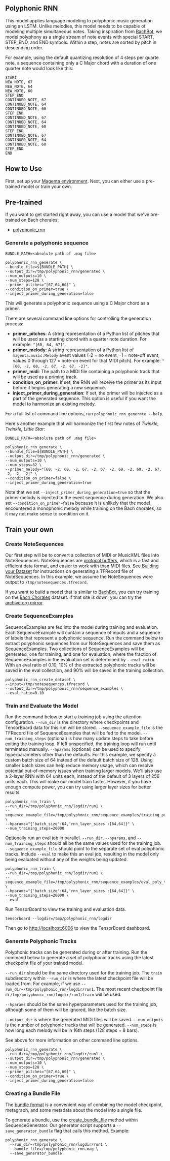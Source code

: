 ## Polyphonic RNN

This model applies language modeling to polyphonic music generation using an LSTM. Unlike melodies, this model needs to be capable of modeling multiple simultaneous notes. Taking inspiration from [BachBot](http://bachbot.com/), we model polyphony as a single stream of note events with special START, STEP_END, and END symbols. Within a step, notes are sorted by pitch in descending order.

For example, using the default quantizing resolution of 4 steps per quarte note, a sequence containing only a C Major chord with a duration of one quarter note would look like this:

```
START
NEW_NOTE, 67
NEW_NOTE, 64
NEW_NOTE, 60
STEP_END
CONTINUED_NOTE, 67
CONTINUED_NOTE, 64
CONTINUED_NOTE, 60
STEP_END
CONTINUED_NOTE, 67
CONTINUED_NOTE, 64
CONTINUED_NOTE, 60
STEP_END
CONTINUED_NOTE, 67
CONTINUED_NOTE, 64
CONTINUED_NOTE, 60
STEP_END
END
```

## How to Use

First, set up your [Magenta environment](/README.md). Next, you can either use a pre-trained model or train your own.

## Pre-trained

If you want to get started right away, you can use a model that we've pre-trained on Bach chorales:

* [polyphonic_rnn](http://download.magenta.tensorflow.org/models/polyphonic_rnn.mag)

### Generate a polyphonic sequence

```
BUNDLE_PATH=<absolute path of .mag file>

polyphonic_rnn_generate \
--bundle_file=${BUNDLE_PATH} \
--output_dir=/tmp/polyphonic_rnn/generated \
--num_outputs=10 \
--num_steps=128 \
--primer_pitches="[67,64,60]" \
--condition_on_primer=true \
--inject_primer_during_generation=false
```

This will generate a polyphonic sequence using a C Major chord as a primer.

There are several command line options for controlling the generation process:

* **primer_pitches**: A string representation of a Python list of pitches that will be used as a starting chord with a quarter note duration. For example: ```"[60, 64, 67]"```.
* **primer_melody**: A string representation of a Python list of `magenta.music.Melody` event values (-2 = no event, -1 = note-off event, values 0 through 127 = note-on event for that MIDI pitch). For example: `"[60, -2, 60, -2, 67, -2, 67, -2]"`.
* **primer_midi**: The path to a MIDI file containing a polyphonic track that will be used as a priming track.
* **condition_on_primer**: If set, the RNN will receive the primer as its input before it begins generating a new sequence.
* **inject_primer_during_generation**: If set, the primer will be injected as a part of the generated sequence. This option is useful if you want the model to harmonize an existing melody.

For a full list of command line options, run `polyphonic_rnn_generate --help`.

Here's another example that will harmonize the first few notes of *Twinkle, Twinkle, Little Star*:

```
BUNDLE_PATH=<absolute path of .mag file>

polyphonic_rnn_generate \
--bundle_file=${BUNDLE_PATH} \
--output_dir=/tmp/polyphonic_rnn/generated \
--num_outputs=10 \
--num_steps=32 \
--primer_melody="[60, -2, 60, -2, 67, -2, 67, -2, 69, -2, 69, -2, 67, -2, -2, -2]" \
--condition_on_primer=false \
--inject_primer_during_generation=true
```

Note that we set `--inject_primer_during_generation=true` so that the primer melody is injected to the event sequence during generation. We also set `--condition_on_primer=false` because it is unlikely that the model encountered a monophonic melody while training on the Bach chorales, so it may not make sense to condition on it.

## Train your own

### Create NoteSequences

Our first step will be to convert a collection of MIDI or MusicXML files into NoteSequences. NoteSequences are [protocol buffers](https://developers.google.com/protocol-buffers/), which is a fast and efficient data format, and easier to work with than MIDI files. See [Building your Dataset](/magenta/scripts/README.md) for instructions on generating a TFRecord file of NoteSequences. In this example, we assume the NoteSequences were output to ```/tmp/notesequences.tfrecord```.

If you want to build a model that is similar to [BachBot](http://bachbot.com), you can try training on the [Bach Chorales](http://www.jsbchorales.net/xml.shtml) dataset. If that site is down, you can try the [archive.org mirror](https://web.archive.org/web/20150503021418/http://www.jsbchorales.net/xml.shtml).

### Create SequenceExamples

SequenceExamples are fed into the model during training and evaluation. Each SequenceExample will contain a sequence of inputs and a sequence of labels that represent a polyphonic sequence. Run the command below to extract polyphonic sequences from our NoteSequences and save them as SequenceExamples. Two collections of SequenceExamples will be generated, one for training, and one for evaluation, where the fraction of SequenceExamples in the evaluation set is determined by `--eval_ratio`. With an eval ratio of 0.10, 10% of the extracted polyphonic tracks will be saved in the eval collection, and 90% will be saved in the training collection.

```
polyphonic_rnn_create_dataset \
--input=/tmp/notesequences.tfrecord \
--output_dir=/tmp/polyphonic_rnn/sequence_examples \
--eval_ratio=0.10
```

### Train and Evaluate the Model

Run the command below to start a training job using the attention configuration. `--run_dir` is the directory where checkpoints and TensorBoard data for this run will be stored. `--sequence_example_file` is the TFRecord file of SequenceExamples that will be fed to the model. `--num_training_steps` (optional) is how many update steps to take before exiting the training loop. If left unspecified, the training loop will run until terminated manually. `--hparams` (optional) can be used to specify hyperparameters other than the defaults. For this example, we specify a custom batch size of 64 instead of the default batch size of 128. Using smaller batch sizes can help reduce memory usage, which can resolve potential out-of-memory issues when training larger models. We'll also use a 2-layer RNN with 64 units each, instead of the default of 3 layers of 256 units each. This will make our model train faster. However, if you have enough compute power, you can try using larger layer sizes for better results.

```
polyphonic_rnn_train \
--run_dir=/tmp/polyphonic_rnn/logdir/run1 \
--sequence_example_file=/tmp/polyphonic_rnn/sequence_examples/training_poly_tracks.tfrecord \
--hparams="{'batch_size':64,'rnn_layer_sizes':[64,64]}" \
--num_training_steps=20000
```

Optionally run an eval job in parallel. `--run_dir`, `--hparams`, and `--num_training_steps` should all be the same values used for the training job. `--sequence_example_file` should point to the separate set of eval polyphonic tracks. Include `--eval` to make this an eval job, resulting in the model only being evaluated without any of the weights being updated.

```
polyphonic_rnn_train \
--run_dir=/tmp/polyphonic_rnn/logdir/run1 \
--sequence_example_file=/tmp/polyphonic_rnn/sequence_examples/eval_poly_tracks.tfrecord \
--hparams="{'batch_size':64,'rnn_layer_sizes':[64,64]}" \
--num_training_steps=20000 \
--eval
```

Run TensorBoard to view the training and evaluation data.

```
tensorboard --logdir=/tmp/polyphonic_rnn/logdir
```

Then go to [http://localhost:6006](http://localhost:6006) to view the TensorBoard dashboard.

### Generate Polyphonic Tracks

Polyphonic tracks can be generated during or after training. Run the command below to generate a set of polyphonic tracks using the latest checkpoint file of your trained model.

`--run_dir` should be the same directory used for the training job. The `train` subdirectory within `--run_dir` is where the latest checkpoint file will be loaded from. For example, if we use `--run_dir=/tmp/polyphonic_rnn/logdir/run1`. The most recent checkpoint file in `/tmp/polyphonic_rnn/logdir/run1/train` will be used.

`--hparams` should be the same hyperparameters used for the training job, although some of them will be ignored, like the batch size.

`--output_dir` is where the generated MIDI files will be saved. `--num_outputs` is the number of polyphonic tracks that will be generated. `--num_steps` is how long each melody will be in 16th steps (128 steps = 8 bars).

See above for more information on other command line options.

```
polyphonic_rnn_generate \
--run_dir=/tmp/polyphonic_rnn/logdir/run1 \
--output_dir=/tmp/polyphonic_rnn/generated \
--num_outputs=10 \
--num_steps=128 \
--primer_pitches="[67,64,60]" \
--condition_on_primer=true \
--inject_primer_during_generation=false
```

### Creating a Bundle File

The [bundle format](/magenta/protobuf/generator.proto)
is a convenient way of combining the model checkpoint, metagraph, and
some metadata about the model into a single file.

To generate a bundle, use the
[create_bundle_file](/magenta/music/sequence_generator.py)
method within SequenceGenerator. Our generator script
supports a ```--save_generator_bundle``` flag that calls this method. Example:

```
polyphonic_rnn_generate \
  --run_dir=/tmp/polyphonic_rnn/logdir/run1 \
  --bundle_file=/tmp/polyphonic_rnn.mag \
  --save_generator_bundle
```
